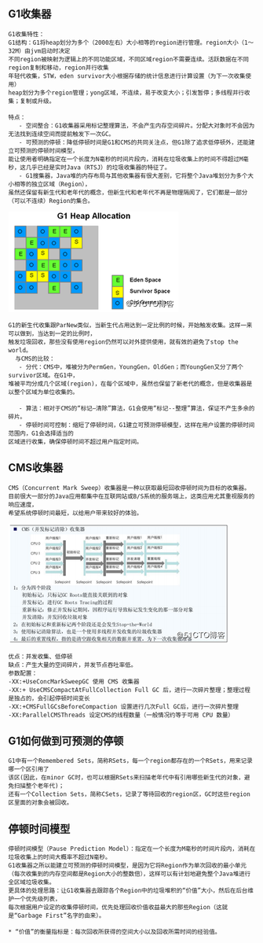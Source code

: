 ## G1收集器
    G1收集特性：
    G1结构：G1将heap划分为多个（2000左右）大小相等的region进行管理。region大小（1～32M）由jvm启动时决定
    不同region被映射为逻辑上的不同功能区域，不同区域region不需要连续。活跃数据在不同region复制和移动，region并行收集
    年轻代收集，STW，eden survivor大小根据存储的统计信息进行计算设置（为下一次收集使用）
    heap划分为多个region管理；yong区域，不连续，易于改变大小；引发暂停；多线程并行收集；复制或升级。
    
    特点：
       - 空间整合：G1收集器采用标记整理算法，不会产生内存空间碎片。分配大对象时不会因为无法找到连续空间而提前触发下一次GC。
       - 可预测的停顿：降低停顿时间是G1和CMS的共同关注点，但G1除了追求低停顿外，还能建立可预测的停顿时间模型，
    能让使用者明确指定在一个长度为N毫秒的时间片段内，消耗在垃圾收集上的时间不得超过M毫秒，这几乎已经是实时Java（RTSJ）的垃圾收集器的特征了。
       - G1搜集器，Java堆的内存布局与其他收集器有很大差别，它将整个Java堆划分为多个大小相等的独立区域（Region），
    虽然还保留有新生代和老年代的概念，但新生代和老年代不再是物理隔阂了，它们都是一部分（可以不连续）Region的集合。
![Alt text](../g1/G1.png)

    G1的新生代收集跟ParNew类似，当新生代占用达到一定比例的时候，开始触发收集。这样一来可以做到，当达到一定的比例时，
    触发垃圾回收，那些没有使用region仍然可以对外提供使用，就有效的避免了stop the world。
      与CMS的比较：
       - 分代：CMS中，堆被分为PermGen，YoungGen，OldGen；而YoungGen又分了两个survivor区域。在G1中，
    堆被平均分成几个区域(region)，在每个区域中，虽然也保留了新老代的概念，但是收集器是以整个区域为单位收集的。
    
       - 算法：相对于CMS的“标记—清除”算法，G1会使用“标记--整理”算法，保证不产生多余的碎片。
       - 停顿时间可控制：缩短了停顿时间，G1建立可预测停顿模型，这样在用户设置的停顿时间范围内，G1会选择适当的
    区域进行收集，确保停顿时间不超过用户指定时间。
    
## CMS收集器
    CMS（Concurrent Mark Sweep）收集器是一种以获取最短回收停顿时间为目标的收集器。
    目前很大一部分的Java应用都集中在互联网站或B/S系统的服务端上，这类应用尤其重视服务的响应速度，
    希望系统停顿时间最短，以给用户带来较好的体验。
![Alt text](../g1/cms.png)

    优点：并发收集、低停顿
    缺点：产生大量的空间碎片，并发节点吞吐率低。
    参数配置：
    -XX:+UseConcMarkSweepGC 使用 CMS 收集器 
    -XX:+ UseCMSCompactAtFullCollection Full GC 后，进行一次碎片整理；整理过程是独占的，会引起停顿时间变长 
    -XX:+CMSFullGCsBeforeCompaction 设置进行几次Full GC后，进行一次碎片整理 
    -XX:ParallelCMSThreads 设定CMS的线程数量（一般情况约等于可用 CPU 数量）
    
## G1如何做到可预测的停顿
    G1中有一个Remembered Sets，简称RSets，每一个region都存在的一个RSets，用来记录哪一个区引用了
    该区(因此，在minor GC时，也可以根据RSets来扫描老年代中有引用哪些新生代的对象，避免扫描整个老年代)；
    还有一个Collection Sets，简称CSets，记录了等待回收的region区，GC时这些region区里面的对象会被回收。

## 停顿时间模型
    停顿时间模型（Pause Prediction Model）：指定在一个长度为M毫秒的时间片段内，消耗在垃圾收集上的时间大概率不超过N毫秒。
    G1收集器之所以能建立可预测的停顿时间模型，是因为它将Region作为单次回收的最小单元
    （每次收集到的内存空间都是Region大小的整数倍），这样可以有计划地避免整个Java堆进行全区域垃圾收集。
    更具体的处理思路：让G1收集器去跟踪各个Region中的垃圾堆积的“价值”大小，然后在后台维护一个优先级列表，
    每次根据用户设定的收集停顿时间，优先处理回收价值收益最大的那些Region（这就是“Garbage First”名字的由来）。
    
    * “价值”的衡量指标是：每次回收所获得的空间大小以及回收所需时间的经验值。
